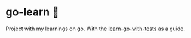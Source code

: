 # go-learn 🐹

Project with my learnings on go. With the [learn-go-with-tests](https://github.com/quii/learn-go-with-tests) as a guide.


